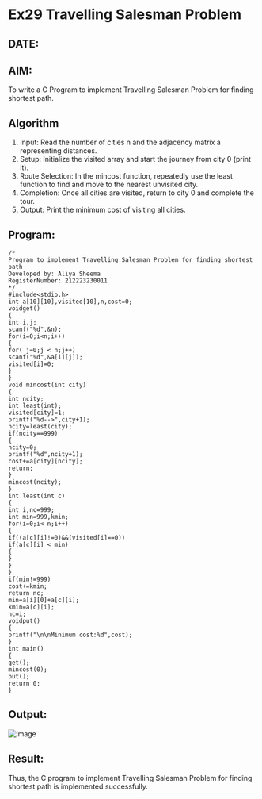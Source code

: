 # Ex29 Travelling Salesman Problem
## DATE:
## AIM:
To write a C Program to implement Travelling Salesman Problem for finding shortest path.
## Algorithm
1. Input: Read the number of cities n and the adjacency matrix a representing distances.
2. Setup: Initialize the visited array and start the journey from city 0 (print it).
3. Route Selection: In the mincost function, repeatedly use the least function to find and move to the nearest unvisited city.
4. Completion: Once all cities are visited, return to city 0 and complete the tour.
5. Output: Print the minimum cost of visiting all cities.
## Program:
```
/*
Program to implement Travelling Salesman Problem for finding shortest path
Developed by: Aliya Sheema 
RegisterNumber: 212223230011 
*/
#include<stdio.h>
int a[10][10],visited[10],n,cost=0;
voidget()
{
int i,j;
scanf("%d",&n);
for(i=0;i<n;i++)
{
for( j=0;j < n;j++)
scanf("%d",&a[i][j]);
visited[i]=0;
}
}
void mincost(int city)
{
int ncity;
int least(int);
visited[city]=1;
printf("%d-->",city+1);
ncity=least(city);
if(ncity==999)
{
ncity=0;
printf("%d",ncity+1);
cost+=a[city][ncity];
return;
}
mincost(ncity);
}
int least(int c)
{
int i,nc=999;
int min=999,kmin;
for(i=0;i< n;i++)
{
if((a[c][i]!=0)&&(visited[i]==0))
if(a[c][i] < min)
{
}
}
}
if(min!=999)
cost+=kmin;
return nc;
min=a[i][0]+a[c][i];
kmin=a[c][i];
nc=i;
voidput()
{
printf("\n\nMinimum cost:%d",cost);
}
int main()
{
get();
mincost(0);
put();
return 0;
}
```

## Output:


![image](https://github.com/user-attachments/assets/70ddf21c-2986-4d1b-ba35-cfa3c803ebd6)


## Result:
Thus, the C program to implement Travelling Salesman Problem for finding shortest path is implemented successfully.
